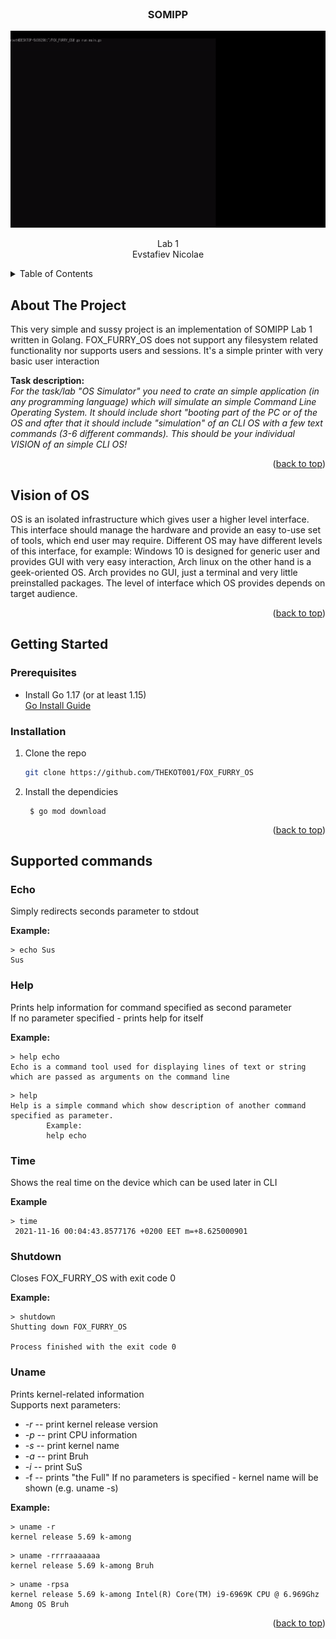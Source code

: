 <div id="top"></div>




<!-- PROJECT LOGO -->
<br />
<div align="center">

  <h3 align="center">
    SOMIPP
  </h3>

  <a href="https://github.com/THEKOT001/FOX_FURRY_OS">
    <img src="_assets/FOX_FURRY_OS.gif" alt="Logo">
  </a>

  <p align="center">
    Lab 1
    <br>
    Evstafiev Nicolae
  </p>
</div>

<!-- TABLE OF CONTENTS -->
<details>
  <summary>Table of Contents</summary>
  <ol>
    <li>
      <a href="#about-the-project">About The Project</a>
    </li>
    <li>
      <a href="#vision-of-os">Vision of OS</a>
    </li>
    <li>
      <a href="#getting-started">Getting Started</a>
      <ul>
        <li><a href="#prerequisites">Prerequisites</a></li>
        <li><a href="#installation">Installation</a></li>
      </ul>
    </li>
    <li><a href="#supported-commands">Supported commands</a></li>

  </ol>
</details>


<!-- ABOUT THE PROJECT -->
## About The Project

This very simple and sussy project is an implementation of SOMIPP Lab 1 written in Golang. FOX_FURRY_OS does not support any filesystem related functionality
nor supports users and sessions. It's a simple printer with very basic user interaction

**Task description:**  
_For the task/lab "OS Simulator" you need to crate an simple application (in any programming language) which will simulate an simple Command Line Operating System. It should include short "booting part of the PC or of the OS and after that it should include "simulation" of an CLI OS with a few text commands (3-6 different commands).
This should be your individual VISION of an simple CLI OS!_

<p align="right">(<a href="#top">back to top</a>)</p>


<!-- VISION OF OS -->

## Vision of OS
OS is an isolated infrastructure which gives user a higher level interface. This interface should manage the hardware and provide an easy to-use set of tools, which end user may require.
Different OS may have different levels of this interface, for example: Windows 10 is designed for generic user and provides GUI with very easy interaction, Arch linux on the other hand is a geek-oriented OS.
Arch provides no GUI, just a terminal and very little preinstalled packages. The level of interface which OS provides depends on target audience.

<p align="right">(<a href="#top">back to top</a>)</p>


<!-- GETTING STARTED -->
## Getting Started

### Prerequisites

* Install Go 1.17 (or at least 1.15)  
  [Go Install Guide](https://golang.org/doc/install)

### Installation

1. Clone the repo
   ```sh
   git clone https://github.com/THEKOT001/FOX_FURRY_OS
   ```
2. Install the dependicies
   ```shell
    $ go mod download
    ```

<p align="right">(<a href="#top">back to top</a>)</p>

<!-- USAGE EXAMPLES -->
## Supported commands

### Echo

Simply redirects seconds parameter to stdout

**Example:** 
```shell
> echo Sus
Sus
```

### Help

Prints help information for command specified as second parameter  
If no parameter specified - prints help for itself

**Example:**
```shell
> help echo
Echo is a command tool used for displaying lines of text or string which are passed as arguments on the command line
```
```shell
> help
Help is a simple command which show description of another command specified as parameter.
        Example:
        help echo

```
### Time 
Shows the real time on the device which can be used later in CLI

**Example**
```shell
> time
 2021-11-16 00:04:43.8577176 +0200 EET m=+8.625000901
```
### Shutdown

Closes FOX_FURRY_OS with exit code 0 

**Example:**
```shell
> shutdown
Shutting down FOX_FURRY_OS

Process finished with the exit code 0

```

### Uname

Prints kernel-related information  
Supports next parameters:
- _-r_ -- print kernel release version
- _-p_ -- print CPU information
- _-s_ -- print kernel name
- _-a_ -- print Bruh  
- _-i_ -- print SuS
-  -f  -- prints "the Full" 
If no parameters is specified - kernel name will be shown (e.g. uname -s)

**Example:**
```shell
> uname -r
kernel release 5.69 k-among 
```
```shell
> uname -rrrraaaaaaa
kernel release 5.69 k-among Bruh 
```
```shell
> uname -rpsa
kernel release 5.69 k-among Intel(R) Core(TM) i9-6969K CPU @ 6.969Ghz Among OS Bruh 
```

<p align="right">(<a href="#top">back to top</a>)</p>



